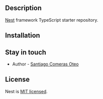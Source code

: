 ## Description

[Nest](https://github.com/nestjs/nest) framework TypeScript starter repository.

## Installation

## Stay in touch

- Author - [Santiago Comeras Oteo](https://santiagocomerasoteo.es)

## License

Nest is [MIT licensed](LICENSE).
